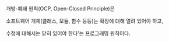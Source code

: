 개방-폐쇄 원칙(OCP, Open-Closed Principle)은 

소프트웨어 개체(클래스, 모듈, 함수 등등)는 확장에 대해 열려 있어야 하고, 

수정에 대해서는 닫혀 있어야 한다'는 프로그래밍 원칙이다.
